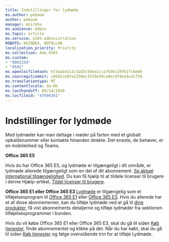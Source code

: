 ```yaml
---
title: Indstillinger for lydmøde
ms.author: pebaum
author: pebaum
manager: mnirkhe
ms.audience: Admin
ms.topic: article
ms.service: o365-administration
ROBOTS: NOINDEX, NOFOLLOW
localization_priority: Priority
ms.collection: Adm_O365
ms.custom:
- "9002334"
- "4542"
ms.openlocfilehash: 673aab41c2c3ad3c50ea1cca7656c28f61fcbe80
ms.sourcegitcommit: c6692ce0fa1358ec3529e59ca0ecdfdea4cdc759
ms.translationtype: MT
ms.contentlocale: da-DK
ms.lasthandoff: 09/14/2020
ms.locfileid: "47694341"
---
```

# <a name="options-for-audio-conferencing"></a>Indstillinger for lydmøde

Med lydmøder kan man deltage i møder på farten med et globalt opkaldsnummer eller kontakte hinanden direkte.  Det eneste, de behøver, er en mobilenhed og Teams.

**Office 365 E5**

Hvis du har Office 365 E5, og lydmøde er tilgængeligt i dit område, er lydmøde allerede tilgængeligt som en del af dit abonnement.   [Se aktuel international tilgængelighed](https://go.microsoft.com/fwlink/p/?LinkID=839556).  Du kan få hjælp til at tildele licenser til brugere i denne Hjælp-artikel, [Tildel licenser til brugere](https://docs.microsoft.com/microsoft-365/admin/manage/assign-licenses-to-users).

**Office 365 E1 eller Office 365 E3**
[Lydmøde](https://products.office.com/microsoft-teams/online-meeting-solutions#customerstoryregion2) er tilgængelig som et tilføjelsesprogram til [Office 365 E1](https://www.microsoft.com/microsoft-365/business/office-365-enterprise-e1-business-software) eller [Office 365 E3](https://www.microsoft.com/microsoft-365/business/office-365-enterprise-e3-business-software).  Hvis du allerede har et af disse abonnementer, kan du tilføje lydmøde ved at gå til [dine produkter](https://go.microsoft.com/fwlink/p/?linkid=842054), få vist abonnements detaljerne og tilføje lydmøder fra sektionen tilføjelsesprogrammer i bunden.

Hvis du vil købe Office 365 E1 eller Office 365 E3, skal du gå til siden [Køb tjenester](https://go.microsoft.com/fwlink/p/?linkid=868433), finde abonnementet og klikke på det.  Når du har købt, skal du gå til siden [Køb tjenester](https://go.microsoft.com/fwlink/p/?linkid=868433) og følge ovenstående trin for at tilføje Lydmøde.

